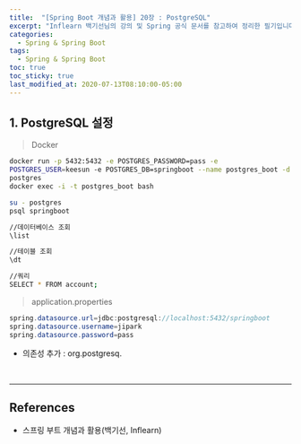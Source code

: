 ```yaml
---
title:  "[Spring Boot 개념과 활용] 20장 : PostgreSQL"
excerpt: "Inflearn 백기선님의 강의 및 Spring 공식 문서를 참고하여 정리한 필기입니다."
categories:
  - Spring & Spring Boot
tags:
  - Spring & Spring Boot
toc: true
toc_sticky: true
last_modified_at: 2020-07-13T08:10:00-05:00
---
```


## 1. PostgreSQL 설정

> Docker

```sh
docker run -p 5432:5432 -e POSTGRES_PASSWORD=pass -e
POSTGRES_USER=keesun -e POSTGRES_DB=springboot --name postgres_boot -d
postgres
docker exec -i -t postgres_boot bash

su - postgres
psql springboot

//데이터베이스 조회
\list

//테이블 조회
\dt

//쿼리
SELECT * FROM account;
```

> application.properties

```java
spring.datasource.url=jdbc:postgresql://localhost:5432/springboot
spring.datasource.username=jipark
spring.datasource.password=pass
```

* 의존성 추가 : org.postgresq.

<br>

---

## References

* 스프링 부트 개념과 활용(백기선, Inflearn)
